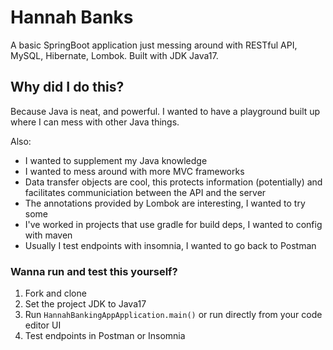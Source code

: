 # Hannah Banks
A basic SpringBoot application just messing around with RESTful API, MySQL, Hibernate, Lombok. Built with 
JDK Java17.

## Why did I do this?
Because Java is neat, and powerful. I wanted to have a playground built up where I can mess with other Java things.

Also:
- I wanted to supplement my Java knowledge
- I wanted to mess around with more MVC frameworks
- Data transfer objects are cool, this protects information (potentially) and facilitates communiciation between the API and the server
- The annotations provided by Lombok are interesting, I wanted to try some
- I've worked in projects that use gradle for build deps, I wanted to config with maven
- Usually I test endpoints with insomnia, I wanted to go back to Postman

### Wanna run and test this yourself?

1. Fork and clone
2. Set the project JDK to Java17
3. Run `HannahBankingAppApplication.main()` or run directly from your code editor UI
4. Test endpoints in Postman or Insomnia